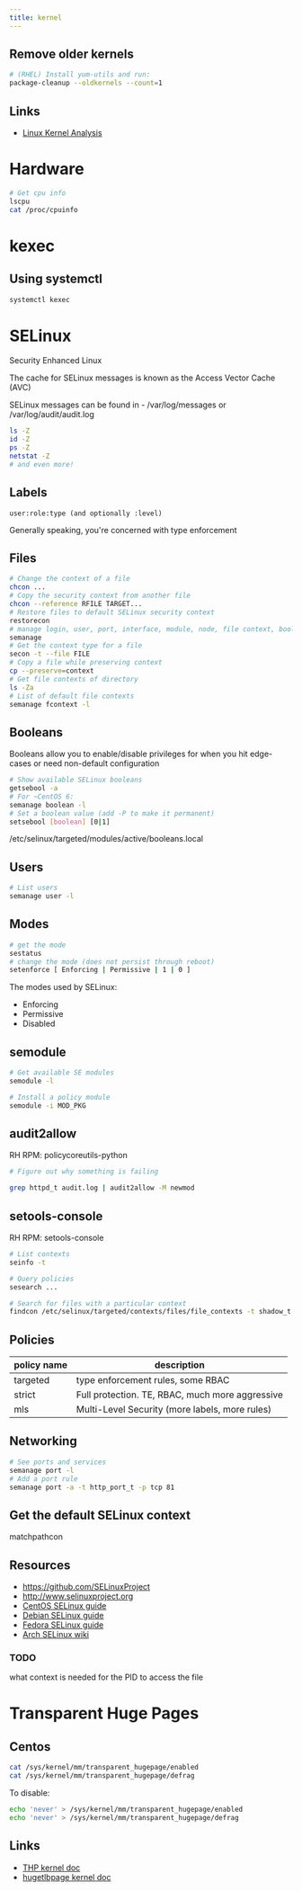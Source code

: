 ```yaml
---
title: kernel
---
```


## Remove older kernels

```bash
# (RHEL) Install yum-utils and run:
package-cleanup --oldkernels --count=1
```

## Links
* [Linux Kernel Analysis](http://www.faqs.org/docs/Linux-HOWTO/KernelAnalysis-HOWTO.html)

# Hardware

```bash
# Get cpu info
lscpu
cat /proc/cpuinfo
```



# kexec

## Using systemctl

```bash
systemctl kexec
```


# SELinux

Security Enhanced Linux

The cache for SELinux messages is known as the Access Vector Cache (AVC)

SELinux messages can be found in - /var/log/messages or /var/log/audit/audit.log

```bash
ls -Z
id -Z
ps -Z
netstat -Z
# and even more!
```

## Labels

```
user:role:type (and optionally :level)
```

Generally speaking, you're concerned with type enforcement

## Files

```bash
# Change the context of a file
chcon ...
# Copy the security context from another file
chcon --reference RFILE TARGET...
# Restore files to default SELinux security context
restorecon
# manage login, user, port, interface, module, node, file context, boolean, permissive state, dontaudit
semanage
# Get the context type for a file
secon -t --file FILE
# Copy a file while preserving context
cp --preserve=context
# Get file contexts of directory
ls -Za
# List of default file contexts
semanage fcontext -l
```

## Booleans

Booleans allow you to enable/disable privileges for when you hit edge-cases or need non-default configuration

```bash
# Show available SELinux booleans
getsebool -a
# For ~CentOS 6:
semanage boolean -l
# Set a boolean value (add -P to make it permanent)
setsebool [boolean] [0|1]
```

/etc/selinux/targeted/modules/active/booleans.local 

## Users

```bash
# List users
semanage user -l
```

## Modes

```bash
# get the mode
sestatus
# change the mode (does not persist through reboot)
setenforce [ Enforcing | Permissive | 1 | 0 ]
```

The modes used by SELinux:

- Enforcing
- Permissive
- Disabled


## semodule

```bash
# Get available SE modules
semodule -l

# Install a policy module
semodule -i MOD_PKG
```

## audit2allow

RH RPM: policycoreutils-python

```bash
# Figure out why something is failing

grep httpd_t audit.log | audit2allow -M newmod
```

## setools-console

RH RPM: setools-console

```bash
# List contexts
seinfo -t

# Query policies
sesearch ...

# Search for files with a particular context
findcon /etc/selinux/targeted/contexts/files/file_contexts -t shadow_t
```

## Policies

policy name | description
---         | ---
targeted    | type enforcement rules, some RBAC
strict      | Full protection. TE, RBAC, much more aggressive
mls         | Multi-Level Security (more labels, more rules)

## Networking

```bash
# See ports and services
semanage port -l
# Add a port rule
semanage port -a -t http_port_t -p tcp 81
```

## Get the default SELinux context

matchpathcon

## Resources

* <https://github.com/SELinuxProject>
* <http://www.selinuxproject.org>
* [CentOS SELinux guide](https://wiki.centos.org/HowTos/SELinux)
* [Debian SELinux guide](https://wiki.debian.org/SELinux/Setup)
* [Fedora SELinux guide](https://fedoraproject.org/wiki/SELinux)
* [Arch SELinux wiki](https://wiki.archlinux.org/index.php/SELinux)

### TODO
what context is needed for the PID to access the file


# Transparent Huge Pages


## Centos

```bash
cat /sys/kernel/mm/transparent_hugepage/enabled
cat /sys/kernel/mm/transparent_hugepage/defrag
```

To disable:

```bash
echo 'never' > /sys/kernel/mm/transparent_hugepage/enabled
echo 'never' > /sys/kernel/mm/transparent_hugepage/defrag
```

## Links

* [THP kernel doc](https://www.kernel.org/doc/Documentation/vm/transhuge.txt)
* [hugetlbpage kernel doc](https://www.kernel.org/doc/Documentation/vm/hugetlbpage.txt)
